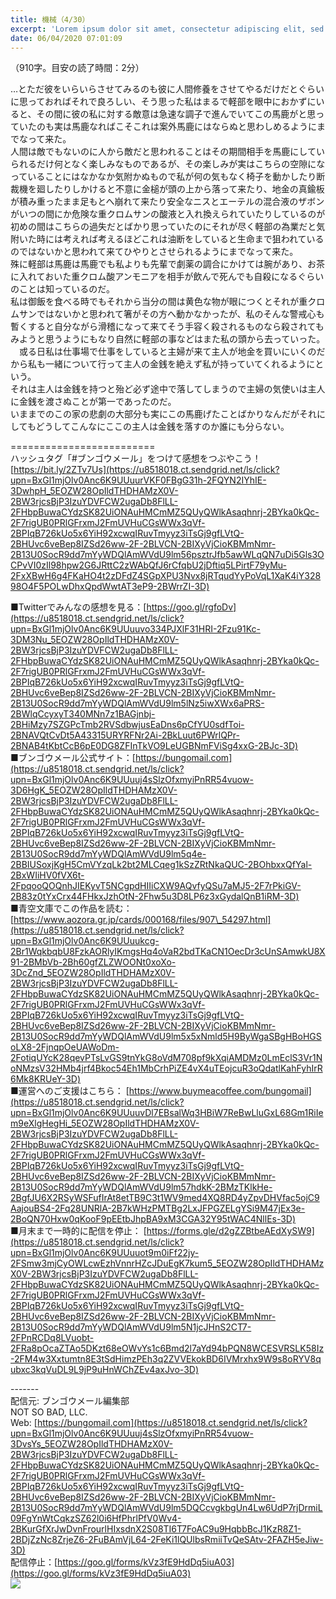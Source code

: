```yaml
---
title: 機械（4/30）
excerpt: 'Lorem ipsum dolor sit amet, consectetur adipiscing elit, sed do eiusmod tempor incididunt ut labore et dolore magna aliqua. Praesent elementum facilisis leo vel fringilla est ullamcorper eget. At imperdiet dui accumsan sit amet nulla facilisi morbi tempus.'
date: 06/04/2020 07:01:09
---
```


（910字。目安の読了時間：2分）  
  
…とただ彼をいらいらさせてみるのも彼に人間修養をさせてやるだけだとぐらいに思っておればそれで良ろしい、そう思った私はまるで軽部を眼中におかずにいると、その間に彼の私に対する敵意は急速な調子で進んでいてこの馬鹿がと思っていたのも実は馬鹿なればこそこれは案外馬鹿にはならぬと思わしめるようにまでなって来た。  
人間は敵でもないのに人から敵だと思われることはその期間相手を馬鹿にしていられるだけ何となく楽しみなものであるが、その楽しみが実はこちらの空隙になっていることにはなかなか気附かぬもので私が何の気もなく椅子を動かしたり断裁機を廻したりしかけると不意に金槌が頭の上から落って来たり、地金の真鍮板が積み重ったまま足もとへ崩れて来たり安全なニスとエーテルの混合液のザボンがいつの間にか危険な重クロムサンの酸液と入れ換えられていたりしているのが初めの間はこちらの過失だとばかり思っていたのにそれが尽く軽部の為業だと気附いた時には考えれば考えるほどこれは油断をしていると生命まで狙われているのではないかと思われて来てひやりとさせられるようにまでなって来た。  
殊に軽部は馬鹿は馬鹿でも私よりも先輩で劇薬の調合にかけては腕があり、お茶に入れておいた重クロム酸アンモニアを相手が飲んで死んでも自殺になるぐらいのことは知っているのだ。  
私は御飯を食べる時でもそれから当分の間は黄色な物が眼につくとそれが重クロムサンではないかと思われて箸がその方へ動かなかったが、私のそんな警戒心も暫くすると自分ながら滑稽になって来てそう手容く殺されるものなら殺されてもみようと思うようにもなり自然に軽部の事などはまた私の頭から去っていった。  
　或る日私は仕事場で仕事をしていると主婦が来て主人が地金を買いにいくのだから私も一緒について行って主人の金銭を絶えず私が持っていてくれるようにという。  
それは主人は金銭を持つと殆ど必ず途中で落してしまうので主婦の気使いは主人に金銭を渡さぬことが第一であったのだ。  
いままでのこの家の悲劇の大部分も実にこの馬鹿げたことばかりなんだがそれにしてもどうしてこんなにここの主人は金銭を落すのか誰にも分らない。  
  
\=========================  
ハッシュタグ「#ブンゴウメール」をつけて感想をつぶやこう！　  
[https://bit.ly/2ZTv7Us](https://u8518018.ct.sendgrid.net/ls/click?upn=BxGl1mjOlv0Anc6K9UUuurVKF0FBgG31h-2FQYN2IYhIE-3DwhpH_5EOZW28OpIldTHDHAMzX0V-2BW3rjcsBjP3IzuYDVFCW2ugaDb8FlLL-2FHbpBuwaCYdzSK82UiONAuHMCmMZ5QUyQWlkAsaqhnrj-2BYka0kQc-2F7rigUB0PRlGFrxmJ2FmUVHuCGsWWx3qVf-2BPIqB726kUo5x6YiH92xcwqIRuvTmyyz3iTsGj9gfLVtQ-2BHUvc6veBep8IZSd26ww-2F-2BLVCN-2BIXyVjCioKBMmNmr-2B13U0SocR9dd7mYyWDQlAmWVdU9lm56psztrJfb5awWLqQN7uDi5Gls3OCPvVI0zIl98hpw2G6JRttC2zWAbQfJ6rCfqbU2jDftiq5LPirtF79yMu-2FxXBwH6g4FKaHO4t2zDFdZ4SGpXPU3Nvx8jRTqudYyPoVqL1XaK4iY32898O4F5POLwDhxQpdWwtAT3eP9-2BWrrZI-3D)  
  
■Twitterでみんなの感想を見る：[https://goo.gl/rgfoDv](https://u8518018.ct.sendgrid.net/ls/click?upn=BxGl1mjOlv0Anc6K9UUuuvo334PJXlF31HRI-2Fzu91Kc-3DM3Nu_5EOZW28OpIldTHDHAMzX0V-2BW3rjcsBjP3IzuYDVFCW2ugaDb8FlLL-2FHbpBuwaCYdzSK82UiONAuHMCmMZ5QUyQWlkAsaqhnrj-2BYka0kQc-2F7rigUB0PRlGFrxmJ2FmUVHuCGsWWx3qVf-2BPIqB726kUo5x6YiH92xcwqIRuvTmyyz3iTsGj9gfLVtQ-2BHUvc6veBep8IZSd26ww-2F-2BLVCN-2BIXyVjCioKBMmNmr-2B13U0SocR9dd7mYyWDQlAmWVdU9lm5lNz5iwXWx6aPRS-2BWlqCcyxyT340MNn7z1BAGjnbj-2BHiMzy7SZGPcTmb2RVSdbwjusEaDns6pCfYU0sdfToi-2BNAVQtCvDt5A43315URYRFNr2Ai-2BkLuut6PWrlQPr-2BNAB4tKbtCcB6pE0DG8ZFInTkVO9LeUGBNmFViSg4xxG-2BJc-3D)  
■ブンゴウメール公式サイト：[https://bungomail.com](https://u8518018.ct.sendgrid.net/ls/click?upn=BxGl1mjOlv0Anc6K9UUuuj4sSlzOfxmyiPnRR54vuow-3D6HgK_5EOZW28OpIldTHDHAMzX0V-2BW3rjcsBjP3IzuYDVFCW2ugaDb8FlLL-2FHbpBuwaCYdzSK82UiONAuHMCmMZ5QUyQWlkAsaqhnrj-2BYka0kQc-2F7rigUB0PRlGFrxmJ2FmUVHuCGsWWx3qVf-2BPIqB726kUo5x6YiH92xcwqIRuvTmyyz3iTsGj9gfLVtQ-2BHUvc6veBep8IZSd26ww-2F-2BLVCN-2BIXyVjCioKBMmNmr-2B13U0SocR9dd7mYyWDQlAmWVdU9lm5q4e-2BBIUSoxjKgH5CmVYzqLk2bt2MLCqeg1kSzZRtNkaQUC-2BOhbxxQfYal-2BxWIiHV0fVX6t-2FpqooQOQnhJIEKyvT5NCgpdHIIiCXW9AQvfyQSu7aMJ5-2F7rPkiGV-2B83z0tYxCrx44FHkxJzhOtN-2Fhw5u3D8LP6z3xGydalQnB1iRM-3D)  
■青空文庫でこの作品を読む：[https://www.aozora.gr.jp/cards/000168/files/907\_54297.html](https://u8518018.ct.sendgrid.net/ls/click?upn=BxGl1mjOlv0Anc6K9UUuukcg-2Br1WqkbqbU8FzkAORlyIKmgsHq4oVaR2bdTKaCN1OecDr3cUnSAmwkU8X91-2BMbVb-2Bh60gfZLZWOONt0xoXo-3DcZnd_5EOZW28OpIldTHDHAMzX0V-2BW3rjcsBjP3IzuYDVFCW2ugaDb8FlLL-2FHbpBuwaCYdzSK82UiONAuHMCmMZ5QUyQWlkAsaqhnrj-2BYka0kQc-2F7rigUB0PRlGFrxmJ2FmUVHuCGsWWx3qVf-2BPIqB726kUo5x6YiH92xcwqIRuvTmyyz3iTsGj9gfLVtQ-2BHUvc6veBep8IZSd26ww-2F-2BLVCN-2BIXyVjCioKBMmNmr-2B13U0SocR9dd7mYyWDQlAmWVdU9lm5x5xNmld5H9ByWgaSBgHBoHGSoLX8-2FjnqpOeUAWoDm-2FotiqUYcK28qevPTsLvGS9tnYkG8oVdM708pf9kXqiAMDMz0LmEclS3Vr1NoNMzsV32HMb4jrf4Bkoc54Eh1MbCrhPiZE4vX4uTEojcuR3oQdatlKahFyhIrR6Mk8KRUeY-3D)  
■運営へのご支援はこちら： [https://www.buymeacoffee.com/bungomail](https://u8518018.ct.sendgrid.net/ls/click?upn=BxGl1mjOlv0Anc6K9UUuuvDl7EBsalWq3HBiW7ReBwLluGxL68Gm1RiIem9eXlgHegHi_5EOZW28OpIldTHDHAMzX0V-2BW3rjcsBjP3IzuYDVFCW2ugaDb8FlLL-2FHbpBuwaCYdzSK82UiONAuHMCmMZ5QUyQWlkAsaqhnrj-2BYka0kQc-2F7rigUB0PRlGFrxmJ2FmUVHuCGsWWx3qVf-2BPIqB726kUo5x6YiH92xcwqIRuvTmyyz3iTsGj9gfLVtQ-2BHUvc6veBep8IZSd26ww-2F-2BLVCN-2BIXyVjCioKBMmNmr-2B13U0SocR9dd7mYyWDQlAmWVdU9lm57hdkK-2BMzTKlkHe-2BgfJU6X2RSyWSFufIrAt8etTB9C3t1WV9med4XQ8RD4yZpvDHVfac5ojC9AajouBS4-2Fq28UNRlA-2B7kWHzPMTBg2LxJFPGZELgYSi9M47jEx3e-2BoQN70Hxw0qKooF9pEEtbJhpBA9xM3CGA32Y95tWAC4NllEs-3D)  
■月末まで一時的に配信を停止： [https://forms.gle/d2gZZBtbeAEdXySW9](https://u8518018.ct.sendgrid.net/ls/click?upn=BxGl1mjOlv0Anc6K9UUuuot9m0iFf22jy-2FSmw3mjCyOWLcwEzhVnnrHZcJDuEgK7kum5_5EOZW28OpIldTHDHAMzX0V-2BW3rjcsBjP3IzuYDVFCW2ugaDb8FlLL-2FHbpBuwaCYdzSK82UiONAuHMCmMZ5QUyQWlkAsaqhnrj-2BYka0kQc-2F7rigUB0PRlGFrxmJ2FmUVHuCGsWWx3qVf-2BPIqB726kUo5x6YiH92xcwqIRuvTmyyz3iTsGj9gfLVtQ-2BHUvc6veBep8IZSd26ww-2F-2BLVCN-2BIXyVjCioKBMmNmr-2B13U0SocR9dd7mYyWDQlAmWVdU9lm5N1jcJHnS2CT7-2FPnRCDq8LVuobt-2FRa8pOcaZTAo5DKzt68eOWvYs1c6Bmd2l7aYd94bPQN8WCESVRSLK58Iz-2FM4w3Xxtumtn8E3tSdHimzPEh3q2ZVVEkokBD6IVMrxhx9W9s8oRYV8qubxc3kqVuDL9L9jP9uHnWChZEv4axJvo-3D)  
  
\-------  
配信元: ブンゴウメール編集部  
NOT SO BAD, LLC.  
Web: [https://bungomail.com](https://u8518018.ct.sendgrid.net/ls/click?upn=BxGl1mjOlv0Anc6K9UUuuj4sSlzOfxmyiPnRR54vuow-3DvsYs_5EOZW28OpIldTHDHAMzX0V-2BW3rjcsBjP3IzuYDVFCW2ugaDb8FlLL-2FHbpBuwaCYdzSK82UiONAuHMCmMZ5QUyQWlkAsaqhnrj-2BYka0kQc-2F7rigUB0PRlGFrxmJ2FmUVHuCGsWWx3qVf-2BPIqB726kUo5x6YiH92xcwqIRuvTmyyz3iTsGj9gfLVtQ-2BHUvc6veBep8IZSd26ww-2F-2BLVCN-2BIXyVjCioKBMmNmr-2B13U0SocR9dd7mYyWDQlAmWVdU9lm5DQCcvgkbgUn4Lw6UdP7rjDrmiL09FgYnWtCqkzSZ62l0i6HfPhrlPfV0Wv4-2BKurGfXrJwDvnFrourlHIxsdnX2S08TI6T7FoAC9u9HqbbBcJ1KzR8Z1-2BDjZzNc8ZrjeZ6-2FuBAmVjL64-2FeKi1lQUlbsRmiiTvQeSAtv-2FAZH5eJiw-3D)  
配信停止：[https://goo.gl/forms/kVz3fE9HdDq5iuA03](https://goo.gl/forms/kVz3fE9HdDq5iuA03)  
![](https://u8518018.ct.sendgrid.net/wf/open?upn=ypZaqTjaYrwJSsa-2BLe7H7RcvxSux8rtM6dMtnptkxLQMLiJbmQ03whDMSt9-2BvxM-2BKE6ujadHWCHS-2FYDUUXrKB1ko48yvbyCc0cRihB-2Fp5Bay9wjnwFFFSOMUGZ1XsQFLSJ4QNgnYpHSoY6DhBsiT-2B6YJvKYmgjGuIvGBt2E5VGS6Ktl3D8mvEpT1uqx-2Fyzvmt7atKpa8v3wKuFuRpI2YgFAQI58m6MdqjZV1HM71o9i-2FibPv7lSC4Q90pA-2BJaAsjjaf5Fyh1IEGAosaB6rQmL1qmiIJK57HqTGnHUBi3EAjPvh7R6j2Y72Heikx5bN1lgtt4jswevxfkHivTo3U7Bb2AXHHjX1habDYzmu8o7uPrYx6OMxS98QqLzqakjmC-2B-2BZlBqhtwM-2FGKPRp98j10kwtZqLCZNTN0rMTZSFlS08NERq7IRNRrnZp1TWFp-2Fw87)